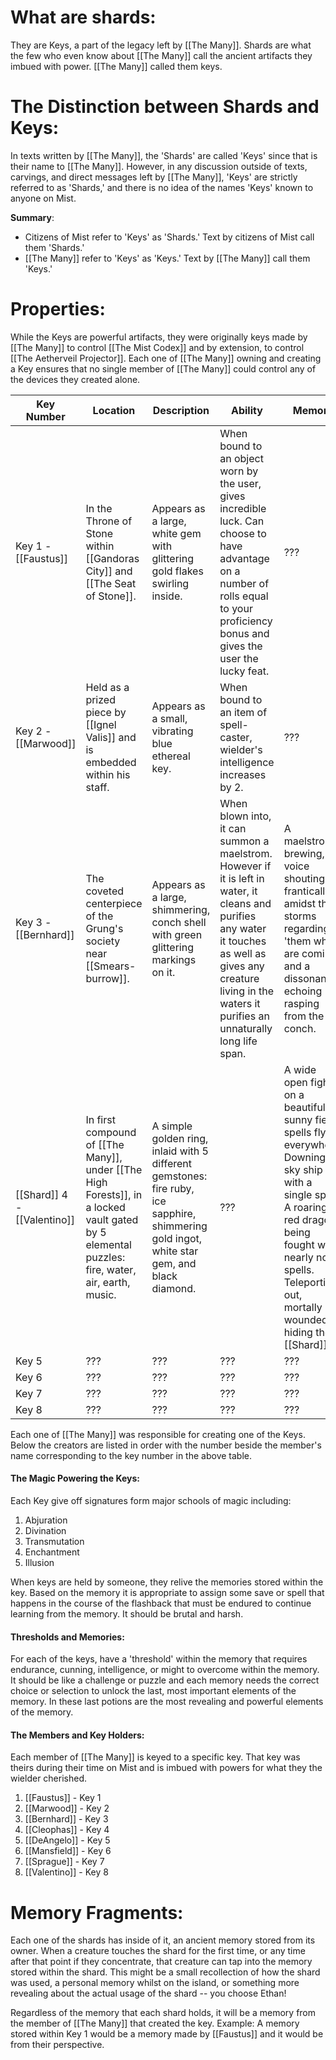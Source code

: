 # What are shards:
They are Keys, a part of the legacy left by [[The Many]]. Shards are what the few who even know about [[The Many]] call the ancient artifacts they imbued with power. [[The Many]] called them keys. 
# The Distinction between Shards and Keys:
In texts written by [[The Many]], the 'Shards' are called 'Keys' since that is their name to [[The Many]]. However, in any discussion outside of texts, carvings, and direct messages left by [[The Many]], 'Keys' are strictly referred to as 'Shards,' and there is no idea of the names 'Keys' known to anyone on Mist.

**Summary**:
- Citizens of Mist refer to 'Keys' as 'Shards.' Text by citizens of Mist call them 'Shards.'
- [[The Many]] refer to 'Keys' as 'Keys.' Text by [[The Many]] call them 'Keys.'
# Properties:
While the Keys are powerful artifacts, they were originally keys made by [[The Many]] to control [[The Mist Codex]] and by extension, to control [[The Aetherveil Projector]]. Each one of [[The Many]] owning and creating a Key ensures that no single member of [[The Many]] could control any of the devices they created alone. 

| Key Number                  | Location                                                                                                                                       | Description                                                                                                                                 | Ability                                                                                                                                                                                                               | Memory                                                                                                                                                                                                                            |
| --------------------------- | ---------------------------------------------------------------------------------------------------------------------------------------------- | ------------------------------------------------------------------------------------------------------------------------------------------- | --------------------------------------------------------------------------------------------------------------------------------------------------------------------------------------------------------------------- | --------------------------------------------------------------------------------------------------------------------------------------------------------------------------------------------------------------------------------- |
| Key 1 -[[Faustus]]          | In the Throne of Stone within [[Gandoras City]] and [[The Seat of Stone]].                                                                     | Appears as a large, white gem with glittering gold flakes swirling inside.                                                                  | When bound to an object worn by the user, gives incredible luck. Can choose to have advantage on a number of rolls equal to your proficiency bonus and gives the user the lucky feat.                                 | ???                                                                                                                                                                                                                               |
| Key 2 - [[Marwood]]         | Held as a prized piece by [[Ignel Valis]] and is embedded within his staff.                                                                    | Appears as a small, vibrating blue ethereal key.                                                                                            | When bound to an item of spell-caster, wielder's intelligence increases by 2.                                                                                                                                         | ???                                                                                                                                                                                                                               |
| Key 3 - [[Bernhard]]        | The coveted centerpiece of the Grung's society near [[Smears-burrow]].                                                                         | Appears as a large, shimmering, conch shell with green glittering markings on it.                                                           | When blown into, it can summon a maelstrom. However if it is left in water, it cleans and purifies any water it touches as well as gives any creature living in the waters it purifies an unnaturally long life span. | A maelstrom brewing, a voice shouting frantically amidst the storms regarding 'them who are coming,' and a dissonant echoing rasping from the conch.                                                                              |
| [[Shard]] 4 - [[Valentino]] | In first compound of [[The Many]], under [[The High Forests]], in a locked vault gated by 5 elemental puzzles: fire, water, air, earth, music. | A simple golden ring, inlaid with 5 different gemstones: fire ruby, ice sapphire, shimmering gold ingot, white star gem, and black diamond. | ???                                                                                                                                                                                                                   | A wide open fight on a beautiful sunny field, spells flying everywhere. Downing a sky ship with a single spell. A roaring red dragon being fought with nearly no spells. Teleporting out, mortally wounded, hiding the [[Shard]]. |
| Key 5                       | ???                                                                                                                                            | ???                                                                                                                                         | ???                                                                                                                                                                                                                   | ???                                                                                                                                                                                                                               |
| Key 6                       | ???                                                                                                                                            | ???                                                                                                                                         | ???                                                                                                                                                                                                                   | ???                                                                                                                                                                                                                               |
| Key 7                       | ???                                                                                                                                            | ???                                                                                                                                         | ???                                                                                                                                                                                                                   | ???                                                                                                                                                                                                                               |
| Key 8                       | ???                                                                                                                                            | ???                                                                                                                                         | ???                                                                                                                                                                                                                   | ???                                                                                                                                                                                                                               |

Each one of [[The Many]] was responsible for creating one of the Keys. Below the creators are listed in order with the number beside the member's name corresponding to the key number in the above table.
#### The Magic Powering the Keys:
Each Key give off signatures form major schools of magic including: 
1. Abjuration
2. Divination
3. Transmutation
4. Enchantment
5. Illusion 

When keys are held by someone, they relive the memories stored within the key. Based on the memory it is appropriate to assign some save or spell that happens in the course of the flashback that must be endured to continue learning from the memory. It should be brutal and harsh. 
#### Thresholds and Memories:
For each of the keys, have a 'threshold' within the memory that requires endurance, cunning, intelligence, or might to overcome within the memory. It should be like a challenge or puzzle and each memory needs the correct choice or selection to unlock the last, most important elements of the memory. In these last potions are the most revealing and powerful elements of the memory. 

#### The Members and Key Holders:
Each member of [[The Many]] is keyed to a specific key. That key was theirs during their time on Mist and is imbued with powers for what they the wielder cherished. 
1. [[Faustus]] - Key 1
2. [[Marwood]] - Key 2
3. [[Bernhard]] - Key 3
4. [[Cleophas]] - Key 4
5. [[DeAngelo]] - Key 5
6. [[Mansfield]] - Key 6
7. [[Sprague]] - Key 7
8. [[Valentino]] - Key 8
# Memory Fragments:
Each one of the shards has inside of it, an ancient memory stored from its owner. When a creature touches the shard for the first time, or any time after that point if they concentrate, that creature can tap into the memory stored within the shard. This might be a small recollection of how the shard was used, a personal memory whilst on the island, or something more revealing about the actual usage of the shard -- you choose Ethan!

Regardless of the memory that each shard holds, it will be a memory from the member of [[The Many]] that created the key. Example: A memory stored within Key 1 would be a memory made by [[Faustus]] and it would be from their perspective. 